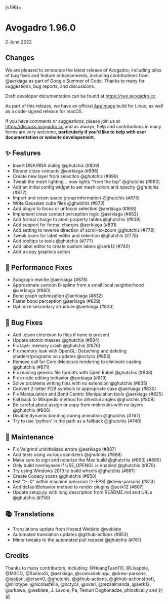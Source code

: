 (v196)=

# Avogadro 1.96.0

2 June 2022

## Changes

We are pleased to announce the latest release of Avogadro, including piles of bug fixes and feature enhancements, including contributions from @aerkiaga as part of Google Summer of Code.
Thanks to many for suggestions, bug reports, and discussions.

Draft developer documentation can be found at https://two.avogadro.cc

As part of this release, we have an official [AppImage](https://appimage.github.io/apps/) build for Linux, as well as a code-signed release for macOS.

If you have comments or suggestions, please join us at https://discuss.avogadro.cc and as always, help and contributions
in many forms are very welcome, **particularly if you'd like to help with user documentation or website developement.**

## ✨ Features

- Insert DNA/RNA dialog @ghutchis (#909)
- Render close contacts @aerkiaga (#898)
- Create new layer from selection @ghutchis (#899)
- Tweak the mesh lighting .. now lights "from the top" @ghutchis (#880)
- Add an initial config widget to set mesh colors and opacity @ghutchis (#877)
- Import and retain space group information @ghutchis (#875)
- Write Gaussian cube files @ghutchis (#873)
- Add plugin to focus or unfocus selection @aerkiaga (#868)
- Implement close contact perception logic @aerkiaga (#862)
- Add formal charge to atom property tables @ghutchis (#839)
- Add support for formal charges @aerkiaga (#831)
- Add setting to reverse direction of scroll-to-zoom @ghutchis (#778)
- Tweak icons for label editor and selection @ghutchis (#776)
- Add tooltips to tools @ghutchis (#777)
- Add label editor to create custom labels @serk12 (#740)
- Add a copy graphics action

## 🚀 Performance Fixes

- Subgraph rewrite @aerkiaga (#878)
- Approximate cartoon B-spline from a small local neighborhood @aerkiaga (#860)
- Bond graph optimization @aerkiaga (#832)
- Faster bond perception @aerkiaga (#829)
- Optimize secondary structure @aerkiaga (#833)

## 🐛 Bug Fixes

- Add .cjson extension to files if none is present
- Update atomic masses @ghutchis (#894)
- Fix layer memory crash @ghutchis (#876)
- Fix memory leak with OpenGL: Detaching and deleting shaders/programs on updates @octycs (#855)
- Remove call for Core::Molecule rendering to eliminate casting @ghutchis (#871)
- Fix reading generic file formats with Open Babel @ghutchis (#848)
- Fix erratic editing behavior @aerkiaga (#819)
- Solve problems writing files with no extension @ghutchis (#835)
- Convert 2-letter PDB symbols to appropriate case @aerkiaga (#830)
- Fix Manipulation and Bond Centric Manipulation tools @aerkiaga (#825)
- Fall back to Wikipedia method for dihedral angles @ghutchis (#808)
- Be careful about assign or copy from molecules with no layers @ghutchis (#806)
- Disable dynamic bonding during animation @ghutchis (#767)
- Try to use 'python' in the path as a fallback @ghutchis (#746)

## 🧰 Maintenance

- Fix Valgrind uninitialized errors @aerkiaga (#887)
- Add tests using various sanitizers @ghutchis (#888)
- Make sure to sign and notarize the Mac build @ghutchis (#893) (#885)
- Only build overlayaxes if USE\_OPENGL is enabled @ghutchis (#879)
- Try using Windows 2019 to build wheels @ghutchis (#861)
- Create Codacy scans @ghutchis (#850)
- test ">=0" within machine precision (>-EPS) @drew-parsons (#813)
- Add defaultBehavior method to render plugins @serk12 (#807)
- Update setup.py with long description from README.md and URLs @ghutchis (#750)

## 📚 Translations

- Translations update from Hosted Weblate @weblate
- Automated translation updates @github-actions (#853)
- Minor tweaks to the automated pull request @ghutchis (#761)

## Credits

Thanks to many contributors, including: @HoangTuan110, @Lisapple, @M3CG, @SantosSi, @aerkiaga, @comradekingu, @drew-parsons, @ejatjon, @ersen0, @ghutchis, @github-actions, @github-actions[bot], @milotype, @nicolasfella, @octycs, @ovari, @rezaalmanda, @serk12, @urkawa, @weblate, J. Lavoie, Pa, Temuri Doghonadze, phlostically and 刘韬
